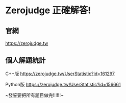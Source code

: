 # Zerojudge 正確解答!

## 官網 
https://zerojudge.tw

## 個人解題統計

C++版
https://zerojudge.tw/UserStatistic?id=161297

Python版
https://zerojudge.tw/UserStatistic?id=156661

~發誓要把所有題目做完!!!!!!~
